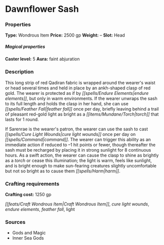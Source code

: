 ﻿---
Title: "Dawnflower Sash"
Type: "Wondrous Item"
Price: "2500 gp"
Weight: "–"
Slot: "Head"
Caster level: "5"
Aura: "faint abjuration"
Description: |
  "This long strip of red Qadiran fabric is wrapped around the wearer's waist or head several times and held in place by an ankh-shaped clasp of red gold. The wearer is protected as if by _endure elements_, but only in warm environments. If the wearer unwraps the sash to its full length and holds the clasp in her hand, she can use _feather fall_ once per day, briefly leaving behind a trail of pleasant red-gold light as bright as a torch that lasts for 1 round.
  If Sarenrae is the wearer's patron, the wearer can use the sash to cast _cure light wounds_ once per day on command. The wearer can trigger this ability as an immediate action if reduced to –1 hit points or fewer, though thereafter the sash must be recharged by placing it in strong sunlight for 8 continuous hours. As a swift action, the wearer can cause the clasp to shine as brightly as a torch or cease this illumination; the light is warm, feels like sunlight, and is bright enough to make sun-fearing creatures slightly uncomfortable but not so bright as to cause them harm."
Crafting cost: "1250 gp"
Sources: "['Gods and Magic', 'Inner Sea Gods']"
---

# Dawnflower Sash

### Properties

**Type:** Wondrous Item **Price:** 2500 gp **Weight:** – **Slot:** Head

##### Magical properties

**Caster level:** 5 **Aura:** faint abjuration

### Description

This long strip of red Qadiran fabric is wrapped around the wearer's waist or head several times and held in place by an ankh-shaped clasp of red gold. The wearer is protected as if by _[[spells/Endure Elements|endure elements]]_, but only in warm environments. If the wearer unwraps the sash to its full length and holds the clasp in her hand, she can use _[[spells/Feather Fall|feather fall]]_ once per day, briefly leaving behind a trail of pleasant red-gold light as bright as a _[[items/Mundane/Torch|torch]]_ that lasts for 1 round.

If Sarenrae is the wearer's patron, the wearer can use the sash to cast _[[spells/Cure Light Wounds|cure light wounds]]_ once per day on _[[spells/Command|command]]_. The wearer can trigger this ability as an immediate action if reduced to –1 hit points or fewer, though thereafter the sash must be recharged by placing it in strong sunlight for 8 continuous hours. As a swift action, the wearer can cause the clasp to shine as brightly as a _torch_ or cease this illumination; the light is warm, feels like sunlight, and is bright enough to make sun-fearing creatures slightly uncomfortable but not so bright as to cause them _[[spells/Harm|harm]]_.

### Crafting requirements

**Crafting cost:** 1250 gp

_[[feats/Craft Wondrous Item|Craft Wondrous Item]]_, _cure light wounds_, _endure elements_, _feather fall_, light

### Sources

* Gods and Magic
* Inner Sea Gods